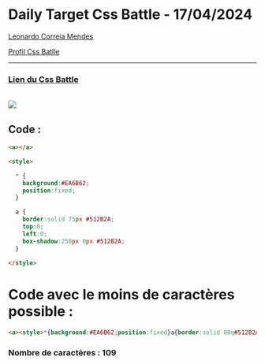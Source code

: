 # Daily Target Css Battle - 17/04/2024

[Leonardo Correia Mendes](https://github.com/leonardo-correiamendes)

[Profil Css Batlle](https://cssbattle.dev/player/PxahljaEJJesW2q41DyRFOpJIt73)

<hr>

### [Lien du Css Battle](https://cssbattle.dev/play/TcULOISsIjEsam2LQsT1)
<br>

<img src="https://firebasestorage.googleapis.com/v0/b/cssbattleapp.appspot.com/o/user%2Fummd3POvEDfFyeFvVdOMG3OOrwE2%2Ftargets%2Ftarget_oe14WgM.png?alt=media">

<br>

## Code : 
```html
<a></a>

<style>

  * {
    background:#EA6B62;
    position:fixed;
  }

  a {
    border:solid 75px #512B2A;
    top:0;
    left:0;
    box-shadow:250px 0px #512B2A;
  }
  
</style>
```

# Code avec le moins de caractères possible : 

```html
<a><style>*{background:#EA6B62;position:fixed}a{border:solid 80q#512B2A;top:0;left:0;box-shadow:265q 0#512B2A
```

### Nombre de caractères : 109